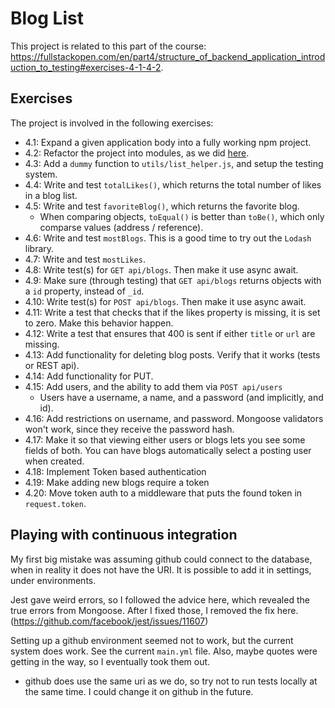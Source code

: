 
# Blog List

This project is related to this part of the course: https://fullstackopen.com/en/part4/structure_of_backend_application_introduction_to_testing#exercises-4-1-4-2.

## Exercises

The project is involved in the following exercises:
- 4.1: Expand a given application body into a fully working npm project.
- 4.2: Refactor the project into modules, as we did [here](https://fullstackopen.com/en/part4/structure_of_backend_application_introduction_to_testing#project-structure).
- 4.3: Add a `dummy` function to `utils/list_helper.js`, and setup the testing system.
- 4.4: Write and test `totalLikes()`, which returns the total number of likes in a blog list.
- 4.5: Write and test `favoriteBlog()`, which returns the favorite blog.
  - When comparing objects, `toEqual()` is better than `toBe()`, which only comparse values (address / reference).
- 4.6: Write and test `mostBlogs`. This is a good time to try out the `Lodash` library.
- 4.7: Write and test `mostLikes`.
- 4.8: Write test(s) for `GET api/blogs`. Then make it use async await.
- 4.9: Make sure (through testing) that `GET api/blogs` returns objects with a
       `id` property, instead of `_id`.
- 4.10: Write test(s) for `POST api/blogs`. Then make it use async await.
- 4.11: Write a test that checks that if the likes property is missing, it is set to zero.
        Make this behavior happen. 
- 4.12: Write a test that ensures that 400 is sent if either `title` or `url` are missing.
- 4.13: Add functionality for deleting blog posts. Verify that it works (tests or REST api).
- 4.14: Add functionality for PUT.
- 4.15: Add users, and the ability to add them via `POST api/users`
  - Users have a username, a name, and a password (and implicitly, and id).
- 4.16: Add restrictions on username, and password. Mongoose validators won't work,
        since they receive the password hash.
- 4.17: Make it so that viewing either users or blogs lets you see some fields of
        both. You can have blogs automatically select a posting user when created.
- 4.18: Implement Token based authentication
- 4.19: Make adding new blogs require a token
- 4.20: Move token auth to a middleware that puts the found token in `request.token`. 



## Playing with continuous integration

My first big mistake was assuming github could connect to the database, when in
reality it does not have the URI. It is possible to add it in settings, under 
environments.

Jest gave weird errors, so I followed the advice here, which revealed the true
errors from Mongoose. After I fixed those, I removed the fix here.
(https://github.com/facebook/jest/issues/11607)

Setting up a github environment seemed not to work, but the current system
does work. See the current `main.yml` file. Also, maybe quotes were getting in
the way, so I eventually took them out.
- github does use the same uri as we do, so try not to run tests locally at the
  same time. I could change it on github in the future.